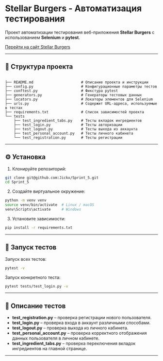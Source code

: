 # Stellar Burgers - Автоматизация тестирования

Проект автоматизации тестирования веб-приложения **Stellar Burgers** с использованием **Selenium** и **pytest**.

[Перейти на сайт Stellar Burgers](https://stellarburgers.nomoreparties.site/)

---

## 📂 Структура проекта

```

├── README.md                      # Описание проекта и инструкции 
├── config.py                      # Конфигурационные параметры тестов 
├── conftest.py                    # Фикстура pytest 
├── generators.py                  # Генераторы тестовых данных 
├── locators.py                    # Локаторы элементов для Selenium 
├── urls.py                        # Содержит URL-адреса, используемые в тестах
├── requirements.txt               # Список зависимостей проекта
└── tests                           
    ├── test_ingredient_tabs.py    # Тесты вкладок ингредиентов 
    ├── test_login.py              # Тесты авторизации 
    ├── test_logout.py             # Тесты выхода из аккаунта 
    ├── test_personal_account.py   # Тесты личного кабинета 
    └── test_registration.py       # Тесты регистрации 
```

---

## ⚙️ Установка

1. Клонируйте репозиторий:
```bash
git clone git@github.com:Jickx/Sprint_5.git
cd Sprint_5
````

2. Создайте виртуальное окружение:

```bash
python -m venv venv
source venv/bin/activate  # Linux / macOS
venv\Scripts\activate     # Windows
```

3. Установите зависимости:

```bash
pip install -r requirements.txt
```

---

## 🧪 Запуск тестов

Запуск всех тестов:

```bash
pytest -v
```

Запуск конкретного теста:

```bash
pytest tests/test_login.py -v
```

---

## 📌 Описание тестов

* **test\_registration.py** – проверка регистрации нового пользователя.
* **test\_login.py** – проверка входа в аккаунт различными способами.
* **test\_logout.py** – проверка выхода из личного кабинета.
* **test\_personal\_account.py** – проверка корректного отображения данных пользователя в личном кабинете.
* **test\_ingredient\_tabs.py** – проверка переключения вкладок ингредиентов на главной странице.

---
